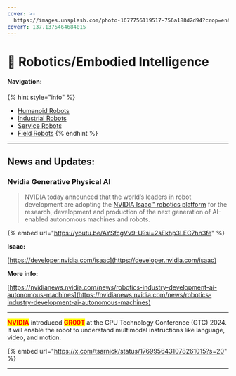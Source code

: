 ```yaml
---
cover: >-
  https://images.unsplash.com/photo-1677756119517-756a188d2d94?crop=entropy&cs=srgb&fm=jpg&ixid=M3wxOTcwMjR8MHwxfHNlYXJjaHw0fHxhaXxlbnwwfHx8fDE3MTg2MDAzMTF8MA&ixlib=rb-4.0.3&q=85
coverY: 137.1375464684015
---
```


# 🤖 Robotics/Embodied Intelligence

#### Navigation:

{% hint style="info" %}
* [Humanoid Robots](humanoid-robots.md)
* [Industrial Robots](industrial-robot.md)
* [Service Robots](service-robots.md)
* [Field Robots](field-robots.md)
{% endhint %}

***

## News and Updates:

### Nvidia Generative Physical AI

> NVIDIA today announced that the world’s leaders in robot development are adopting the [NVIDIA Isaac™ robotics platform](https://developer.nvidia.com/isaac) for the research, development and production of the next generation of AI-enabled autonomous machines and robots.

{% embed url="https://youtu.be/AYSfcgVv9-U?si=2sEkhp3LEC7hn3fe" %}

**Isaac:**

[https://developer.nvidia.com/isaac](https://developer.nvidia.com/isaac)

**More info:**

[https://nvidianews.nvidia.com/news/robotics-industry-development-ai-autonomous-machines](https://nvidianews.nvidia.com/news/robotics-industry-development-ai-autonomous-machines)

***

<mark style="color:red;">**NVIDIA**</mark> introduced <mark style="color:red;">**GR00T**</mark> at the GPU Technology Conference (GTC) 2024. It will enable the robot to understand multimodal instructions like language, video, and motion.&#x20;

{% embed url="https://x.com/tsarnick/status/1769956431078261015?s=20" %}

***

